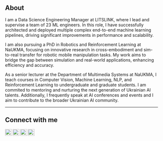 ## About

I am a Data Science Engineering Manager at LITSLINK, where I lead and supervise a team of 23 ML engineers. In this role, I have successfully architected and deployed multiple complex end-to-end machine learning pipelines, driving significant improvements in performance and scalability.

I am also pursuing a PhD in Robotics and Reinforcement Learning at NaUKMA, focusing on innovative research in cross-embodiment and sim-to-real transfer for robotic mobile manipulation tasks. My work aims to bridge the gap between simulation and real-world applications, enhancing efficiency and accuracy.

As a senior lecturer at the Department of Multimedia Systems at NaUKMA, I teach courses in Computer Vision, Machine Learning, NLP, and Reinforcement Learning to undergraduate and graduate students. I am commited to mentoring and nurturing the next generation of Ukrainian AI talents. Additionally, I frequently speak at AI conferences and events and I aim to contribute to the broader Ukrainian AI community.

---
## Connect with me
[<img align="left" alt="dmytrookuzmenko | LinkedIn" width="22px" src="https://cdn.jsdelivr.net/npm/simple-icons@v3/icons/linkedin.svg" />][linkedin]
[<img align="left" alt="kuzmenko_dmytro | Twitter" width="22px" src="https://cdn.jsdelivr.net/npm/simple-icons@v3/icons/twitter.svg" />][twitter]
[<img align="left" alt="dmytro_kuzmenko | Medium" width="22px" src="https://cdn.jsdelivr.net/npm/simple-icons@v3/icons/googlescholar.svg" />][googlescholar]
[<img align="left" alt="dmytro-kuzmenko | Medium" width="22px" src="https://cdn.jsdelivr.net/npm/simple-icons@v3/icons/medium.svg" />][medium]
<br />

[linkedin]: https://linkedin.com/in/dmytrookuzmenko
[twitter]: https://twitter.com/kuzmenko_dmytro
[googlescholar]: https://scholar.google.com/citations?user=8gFMCU0AAAAJ&hl=en
[medium]: https://dmytro-kuzmenko.medium.com
